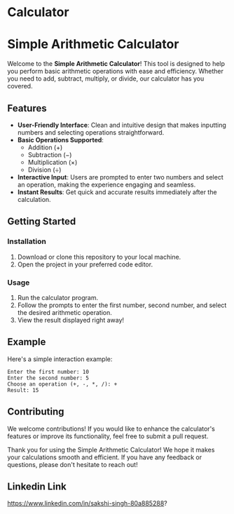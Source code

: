 # Calculator
# Simple Arithmetic Calculator

Welcome to the **Simple Arithmetic Calculator**! This tool is designed to help you perform basic arithmetic operations with ease and efficiency. Whether you need to add, subtract, multiply, or divide, our calculator has you covered.

## Features

- **User-Friendly Interface**: Clean and intuitive design that makes inputting numbers and selecting operations straightforward.
- **Basic Operations Supported**:
  - Addition (+)
  - Subtraction (−)
  - Multiplication (×)
  - Division (÷)
- **Interactive Input**: Users are prompted to enter two numbers and select an operation, making the experience engaging and seamless.
- **Instant Results**: Get quick and accurate results immediately after the calculation.

## Getting Started

### Installation

1. Download or clone this repository to your local machine.
2. Open the project in your preferred code editor.

### Usage

1. Run the calculator program.
2. Follow the prompts to enter the first number, second number, and select the desired arithmetic operation.
3. View the result displayed right away!

## Example

Here's a simple interaction example:
```
Enter the first number: 10
Enter the second number: 5
Choose an operation (+, -, *, /): +
Result: 15
```

## Contributing

We welcome contributions! If you would like to enhance the calculator's features or improve its functionality, feel free to submit a pull request.



Thank you for using the Simple Arithmetic Calculator! We hope it makes your calculations smooth and efficient. If you have any feedback or questions, please don't hesitate to reach out!
## Linkedin Link
https://www.linkedin.com/in/sakshi-singh-80a885288?
